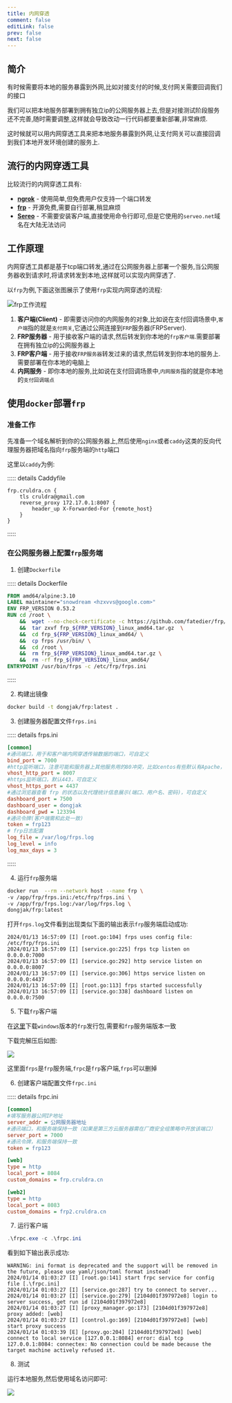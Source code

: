 ```yaml
---
title: 内网穿透
comment: false
editLink: false
prev: false
next: false
---
```


## 简介

有时候需要将本地的服务暴露到外网,比如对接支付的时候,支付网关需要回调我们的接口

我们可以把本地服务部署到拥有独立ip的公网服务器上去,但是对接测试阶段服务还不完善,随时需要调整,这样就会导致改动一行代码都要重新部署,非常麻烦.

这时候就可以用内网穿透工具来把本地服务暴露到外网,让支付网关可以直接回调到我们本地开发环境创建的服务上.

## 流行的内网穿透工具

比较流行的内网穿透工具有:

- [**ngrok**](https://ngrok.com/) - 使用简单,但免费用户仅支持一个端口转发
- [**frp**](https://github.com/fatedier/frp) - 开源免费,需要自行部署,稍显麻烦
- [**Sereo**](https://serveo.net/) - 不需要安装客户端,直接使用命令行即可,但是它使用的`serveo.net`域名在大陆无法访问

## 工作原理

内网穿透工具都是基于tcp端口转发,通过在公网服务器上部署一个服务,当公网服务器收到请求时,将请求转发到本地,这样就可以实现内网穿透了.

以`frp`为例,下面这张图展示了使用`frp`实现内网穿透的流程:

![frp工作流程](https://cdn.jsdelivr.net/gh/hhypygy/images@master/20240113/frp工作流程.5aromnx55000.svg)

1. **客户端(Client)** - 即需要访问你的内网服务的对象,比如说在支付回调场景中,`客户端`指的就是`支付网关`,它通过公网连接到`FRP`服务器(FRPServer).
2. **FRP服务器** - 用于接收客户端的请求,然后转发到你本地的`frp客户端`.需要部署在拥有独立ip的公网服务器上
3. **FRP客户端** - 用于接收`FRP服务器`转发过来的请求,然后转发到你本地的服务上.需要部署在你本地的电脑上
4. **内网服务** - 即你本地的服务,比如说在支付回调场景中,`内网服务`指的就是你本地的`支付回调端点`


## 使用`docker`部署`frp`

### 准备工作

先准备一个域名解析到你的公网服务器上,然后使用`nginx`或者`caddy`这类的反向代理服务器把域名指向`frp`服务端的`http`端口

这里以`caddy`为例:

::::: details Caddyfile

```nginx
frp.cruldra.cn {
	tls cruldra@gmail.com
	reverse_proxy 172.17.0.1:8007 {
		header_up X-Forwarded-For {remote_host}
	}
}

```

:::::

### 在公网服务器上配置`frp`服务端

1. 创建`Dockerfile`

::::: details Dockerfile
```dockerfile
FROM amd64/alpine:3.10
LABEL maintainer="snowdream <hzxvvs@google.com>"
ENV FRP_VERSION 0.53.2
RUN cd /root \
    &&  wget --no-check-certificate -c https://github.com/fatedier/frp/releases/download/v${FRP_VERSION}/frp_${FRP_VERSION}_linux_amd64.tar.gz \
    &&  tar zxvf frp_${FRP_VERSION}_linux_amd64.tar.gz  \
    &&  cd frp_${FRP_VERSION}_linux_amd64/ \
    &&  cp frps /usr/bin/ \
    &&  cd /root \
    &&  rm frp_${FRP_VERSION}_linux_amd64.tar.gz \
    &&  rm -rf frp_${FRP_VERSION}_linux_amd64/ 
ENTRYPOINT /usr/bin/frps -c /etc/frp/frps.ini
```
:::::

2. 构建出镜像

```bash
docker build -t dongjak/frp:latest .
```

3. 创建服务器配置文件`frps.ini`

::::: details frps.ini
```ini
[common]
#通讯端口，用于和客户端内网穿透传输数据的端口，可自定义
bind_port = 7000
#http监听端口，注意可能和服务器上其他服务用的80冲突，比如centos有些默认有Apache，默认80，可自定义
vhost_http_port = 8007
#https监听端口，默认443，可自定义
vhost_https_port = 4437
#通过浏览器查看 frp 的状态以及代理统计信息展示(端口、用户名、密码)，可自定义
dashboard_port = 7500
dashboard_user = dongjak
dashboard_pwd = 123394
#通讯令牌(客户端需和此处一致)
token = frp123
# frp日志配置
log_file = /var/log/frps.log
log_level = info
log_max_days = 3
```
:::::

4. 运行`frp`服务端

```bash
docker run  --rm --network host --name frp \
-v /app/frp/frps.ini:/etc/frp/frps.ini \
-v /app/frp/frps.log:/var/log/frps.log \
dongjak/frp:latest
```

打开`frps.log`文件看到出现类似下面的输出表示`frp`服务端启动成功:

```text
2024/01/13 16:57:09 [I] [root.go:104] frps uses config file: /etc/frp/frps.ini
2024/01/13 16:57:09 [I] [service.go:225] frps tcp listen on 0.0.0.0:7000
2024/01/13 16:57:09 [I] [service.go:292] http service listen on 0.0.0.0:8007
2024/01/13 16:57:09 [I] [service.go:306] https service listen on 0.0.0.0:4437
2024/01/13 16:57:09 [I] [root.go:113] frps started successfully
2024/01/13 16:57:09 [I] [service.go:338] dashboard listen on 0.0.0.0:7500
```

5. 下载`frp`客户端

在[这里](https://github.com/fatedier/frp/releases/tag/v0.53.2)下载`windows`版本的`frp`发行包,需要和`frp`服务端版本一致

下载完解压后如图:

![](https://cdn.jsdelivr.net/gh/hhypygy/images@master/20240114/image.5a58fqdrk940.png)

这里面`frps`是`frp`服务端,`frpc`是`frp`客户端,`frps`可以删掉

6. 创建客户端配置文件`frpc.ini`

::::: details frpc.ini
```ini
[common]
#填写服务器公网IP地址
server_addr = 公网服务器地址
#通讯端口，和服务端保持一致（如果是第三方云服务器需在厂商安全组策略中开放该端口）
server_port = 7000
#通讯令牌，和服务端保持一致
token = frp123

[web]
type = http
local_port = 8084
custom_domains = frp.cruldra.cn

[web2]
type = http
local_port = 8083
custom_domains = frp2.cruldra.cn
```

7. 运行客户端

```powershell
.\frpc.exe -c .\frpc.ini
```

看到如下输出表示成功:

```text
WARNING: ini format is deprecated and the support will be removed in the future, please use yaml/json/toml format instead!
2024/01/14 01:03:27 [I] [root.go:141] start frpc service for config file [.\frpc.ini]
2024/01/14 01:03:27 [I] [service.go:287] try to connect to server...
2024/01/14 01:03:27 [I] [service.go:279] [2104d01f397972e8] login to server success, get run id [2104d01f397972e8]
2024/01/14 01:03:27 [I] [proxy_manager.go:173] [2104d01f397972e8] proxy added: [web]
2024/01/14 01:03:27 [I] [control.go:169] [2104d01f397972e8] [web] start proxy success
2024/01/14 01:03:39 [E] [proxy.go:204] [2104d01f397972e8] [web] connect to local service [127.0.0.1:8084] error: dial tcp 127.0.0.1:8084: connectex: No connection could be made because the target machine actively refused it.
```

8. 测试

运行本地服务,然后使用域名访问即可:

![](https://cdn.jsdelivr.net/gh/hhypygy/images@master/20240114/image.1jbg8uo7ja1s.png)
